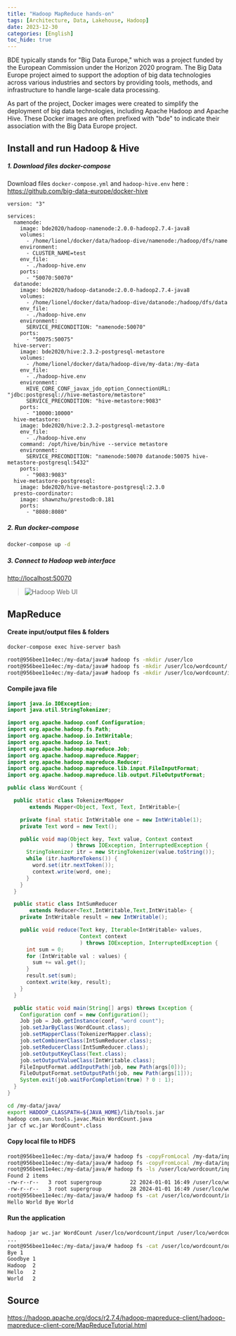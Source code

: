 ```yaml
---
title: "Hadoop MapReduce hands-on"
tags: [Architecture, Data, Lakehouse, Hadoop]
date: 2023-12-30
categories: [English]
toc_hide: true 
---
```


BDE typically stands for "Big Data Europe," which was a project funded by the European Commission under the Horizon 2020 program. The Big Data Europe project aimed to support the adoption of big data technologies across various industries and sectors by providing tools, methods, and infrastructure to handle large-scale data processing.

As part of the project, Docker images were created to simplify the deployment of big data technologies, including Apache Hadoop and Apache Hive. These Docker images are often prefixed with "bde" to indicate their association with the Big Data Europe project.

## Install and run Hadoop & Hive

##### 1. Download files docker-compose 

Download files `docker-compose.yml` and `hadoop-hive.env`  here : https://github.com/big-data-europe/docker-hive

```docker
version: "3"

services:
  namenode:
    image: bde2020/hadoop-namenode:2.0.0-hadoop2.7.4-java8
    volumes:
      - /home/lionel/docker/data/hadoop-dive/namenode:/hadoop/dfs/name
    environment:
      - CLUSTER_NAME=test
    env_file:
      - ./hadoop-hive.env
    ports:
      - "50070:50070"
  datanode:
    image: bde2020/hadoop-datanode:2.0.0-hadoop2.7.4-java8
    volumes:
      - /home/lionel/docker/data/hadoop-dive/datanode:/hadoop/dfs/data
    env_file:
      - ./hadoop-hive.env
    environment:
      SERVICE_PRECONDITION: "namenode:50070"
    ports:
      - "50075:50075"
  hive-server:
    image: bde2020/hive:2.3.2-postgresql-metastore
    volumes:
      - /home/lionel/docker/data/hadoop-dive/my-data:/my-data
    env_file:
      - ./hadoop-hive.env
    environment:
      HIVE_CORE_CONF_javax_jdo_option_ConnectionURL: "jdbc:postgresql://hive-metastore/metastore"
      SERVICE_PRECONDITION: "hive-metastore:9083"
    ports:
      - "10000:10000"
  hive-metastore:
    image: bde2020/hive:2.3.2-postgresql-metastore
    env_file:
      - ./hadoop-hive.env
    command: /opt/hive/bin/hive --service metastore
    environment:
      SERVICE_PRECONDITION: "namenode:50070 datanode:50075 hive-metastore-postgresql:5432"
    ports:
      - "9083:9083"
  hive-metastore-postgresql:
    image: bde2020/hive-metastore-postgresql:2.3.0
  presto-coordinator:
    image: shawnzhu/prestodb:0.181
    ports:
      - "8080:8080"
```

##### 2. Run docker-compose

```bash
docker-compose up -d
```

##### 3. Connect to Hadoop web interface

[http://localhost:50070](http://localhost:50070)

> ![Hadoop Web UI](/blog/2023/2023-12-30/hands-on/hadoop-web-ui.png)


## MapReduce

#### Create input/output files & folders

```bash
docker-compose exec hive-server bash
```

```bash
root@956bee11e4ec:/my-data/java# hadoop fs -mkdir /user/lco
root@956bee11e4ec:/my-data/java# hadoop fs -mkdir /user/lco/wordcount/     
root@956bee11e4ec:/my-data/java# hadoop fs -mkdir /user/lco/wordcount/input
```

#### Compile java file

```java
import java.io.IOException;
import java.util.StringTokenizer;

import org.apache.hadoop.conf.Configuration;
import org.apache.hadoop.fs.Path;
import org.apache.hadoop.io.IntWritable;
import org.apache.hadoop.io.Text;
import org.apache.hadoop.mapreduce.Job;
import org.apache.hadoop.mapreduce.Mapper;
import org.apache.hadoop.mapreduce.Reducer;
import org.apache.hadoop.mapreduce.lib.input.FileInputFormat;
import org.apache.hadoop.mapreduce.lib.output.FileOutputFormat;

public class WordCount {

  public static class TokenizerMapper
       extends Mapper<Object, Text, Text, IntWritable>{

    private final static IntWritable one = new IntWritable(1);
    private Text word = new Text();

    public void map(Object key, Text value, Context context
                    ) throws IOException, InterruptedException {
      StringTokenizer itr = new StringTokenizer(value.toString());
      while (itr.hasMoreTokens()) {
        word.set(itr.nextToken());
        context.write(word, one);
      }
    }
  }

  public static class IntSumReducer
       extends Reducer<Text,IntWritable,Text,IntWritable> {
    private IntWritable result = new IntWritable();

    public void reduce(Text key, Iterable<IntWritable> values,
                       Context context
                       ) throws IOException, InterruptedException {
      int sum = 0;
      for (IntWritable val : values) {
        sum += val.get();
      }
      result.set(sum);
      context.write(key, result);
    }
  }

  public static void main(String[] args) throws Exception {
    Configuration conf = new Configuration();
    Job job = Job.getInstance(conf, "word count");
    job.setJarByClass(WordCount.class);
    job.setMapperClass(TokenizerMapper.class);
    job.setCombinerClass(IntSumReducer.class);
    job.setReducerClass(IntSumReducer.class);
    job.setOutputKeyClass(Text.class);
    job.setOutputValueClass(IntWritable.class);
    FileInputFormat.addInputPath(job, new Path(args[0]));
    FileOutputFormat.setOutputPath(job, new Path(args[1]));
    System.exit(job.waitForCompletion(true) ? 0 : 1);
  }
}
```

```bash
cd /my-data/java/
export HADOOP_CLASSPATH=${JAVA_HOME}/lib/tools.jar
hadoop com.sun.tools.javac.Main WordCount.java
jar cf wc.jar WordCount*.class

```

#### Copy local file to HDFS

```bash
root@956bee11e4ec:/my-data/java/# hadoop fs -copyFromLocal /my-data/input/file01 /user/lco/wordcount/input/file01
root@956bee11e4ec:/my-data/java/# hadoop fs -copyFromLocal /my-data/input/file02 /user/lco/wordcount/input/file02
root@956bee11e4ec:/my-data/java/# hadoop fs -ls /user/lco/wordcount/input 
Found 2 items
-rw-r--r--   3 root supergroup         22 2024-01-01 16:49 /user/lco/wordcount/input/file01
-rw-r--r--   3 root supergroup         28 2024-01-01 16:49 /user/lco/wordcount/input/file02
root@956bee11e4ec:/my-data/java/# hadoop fs -cat /user/lco/wordcount/input/file01
Hello World Bye World
```

#### Run the application

```bash
hadoop jar wc.jar WordCount /user/lco/wordcount/input /user/lco/wordcount/output
...
root@956bee11e4ec:/my-data/java/# hadoop fs -cat /user/lco/wordcount/output/part-r-00000
Bye	1
Goodbye	1
Hadoop	2
Hello	2
World	2
```


## Source

https://hadoop.apache.org/docs/r2.7.4/hadoop-mapreduce-client/hadoop-mapreduce-client-core/MapReduceTutorial.html
